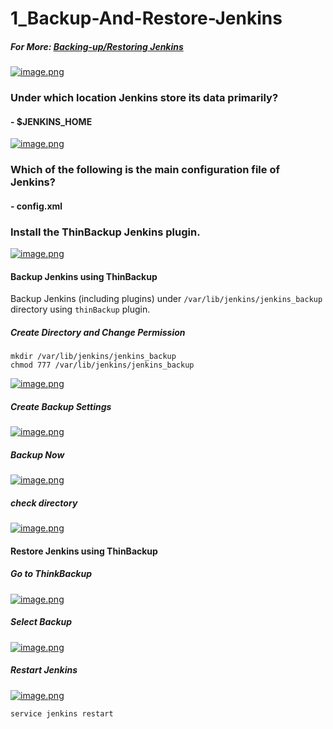 # 1_Backup-And-Restore-Jenkins

##### For More: [Backing-up/Restoring Jenkins](https://www.jenkins.io/doc/book/system-administration/backing-up/)

[![image.png](https://bookstack.besthomelabevar.xyz/uploads/images/gallery/2024-06/scaled-1680-/VhA6uDwO61ApCETi-image.png)](https://bookstack.besthomelabevar.xyz/uploads/images/gallery/2024-06/VhA6uDwO61ApCETi-image.png)

### Under which location Jenkins store its data primarily?

#### - $JENKINS\_HOME

[![image.png](https://bookstack.besthomelabevar.xyz/uploads/images/gallery/2024-06/scaled-1680-/Loi08dzGqUKz2phH-image.png)](https://bookstack.besthomelabevar.xyz/uploads/images/gallery/2024-06/Loi08dzGqUKz2phH-image.png)

### Which of the following is the main configuration file of Jenkins?

#### - config.xml

### Install the ThinBackup Jenkins plugin.

[![image.png](https://bookstack.besthomelabevar.xyz/uploads/images/gallery/2024-06/scaled-1680-/fUGyKBytsLyj7Lf5-image.png)](https://bookstack.besthomelabevar.xyz/uploads/images/gallery/2024-06/fUGyKBytsLyj7Lf5-image.png)

#### Backup Jenkins using ThinBackup

Backup Jenkins (including plugins) under `/var/lib/jenkins/jenkins_backup` directory using `thinBackup` plugin.

##### Create Directory and Change Permission

```
mkdir /var/lib/jenkins/jenkins_backup
chmod 777 /var/lib/jenkins/jenkins_backup
```

[![image.png](https://bookstack.besthomelabevar.xyz/uploads/images/gallery/2024-06/scaled-1680-/p8LZKtb2T1Nqg7W3-image.png)](https://bookstack.besthomelabevar.xyz/uploads/images/gallery/2024-06/p8LZKtb2T1Nqg7W3-image.png)

##### Create Backup Settings

[![image.png](https://bookstack.besthomelabevar.xyz/uploads/images/gallery/2024-06/scaled-1680-/E749kIMlvBkJPf8z-image.png)](https://bookstack.besthomelabevar.xyz/uploads/images/gallery/2024-06/E749kIMlvBkJPf8z-image.png)

##### Backup Now

[![image.png](https://bookstack.besthomelabevar.xyz/uploads/images/gallery/2024-06/scaled-1680-/xkAm02og8IBkLPSd-image.png)](https://bookstack.besthomelabevar.xyz/uploads/images/gallery/2024-06/xkAm02og8IBkLPSd-image.png)

##### check directory

[![image.png](https://bookstack.besthomelabevar.xyz/uploads/images/gallery/2024-06/scaled-1680-/Fd3M2ibvsSwGK950-image.png)](https://bookstack.besthomelabevar.xyz/uploads/images/gallery/2024-06/Fd3M2ibvsSwGK950-image.png)

#### Restore Jenkins using ThinBackup

##### Go to ThinkBackup

[![image.png](https://bookstack.besthomelabevar.xyz/uploads/images/gallery/2024-06/scaled-1680-/6MUOX8ehPRaj50vv-image.png)](https://bookstack.besthomelabevar.xyz/uploads/images/gallery/2024-06/6MUOX8ehPRaj50vv-image.png)

##### Select Backup

[![image.png](https://bookstack.besthomelabevar.xyz/uploads/images/gallery/2024-06/scaled-1680-/1sFejzXUmZfLoJfl-image.png)](https://bookstack.besthomelabevar.xyz/uploads/images/gallery/2024-06/1sFejzXUmZfLoJfl-image.png)

##### Restart Jenkins

[![image.png](https://bookstack.besthomelabevar.xyz/uploads/images/gallery/2024-06/scaled-1680-/2f7eFKeyKciBUaQt-image.png)](https://bookstack.besthomelabevar.xyz/uploads/images/gallery/2024-06/2f7eFKeyKciBUaQt-image.png)

```sh
service jenkins restart
```
